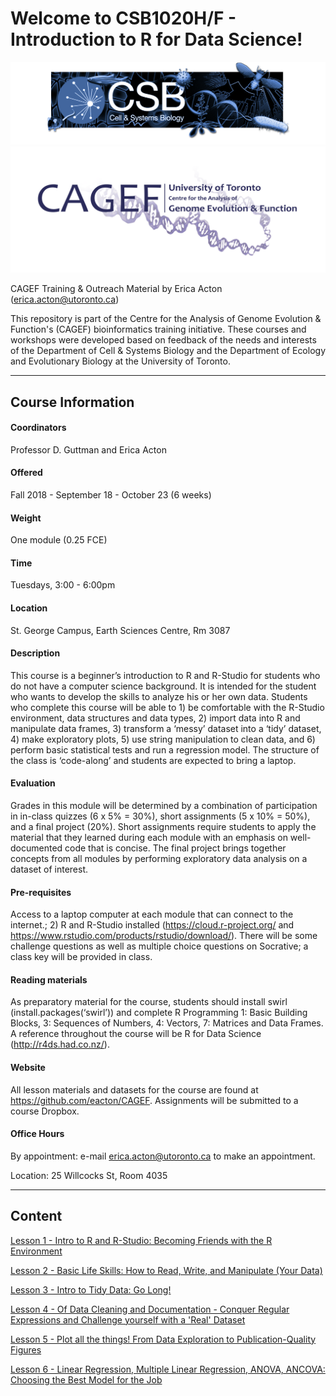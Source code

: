 
# Welcome to CSB1020H/F - Introduction to R for Data Science!

![](CSB_banner.png)
![](CAGEF_new.png)

CAGEF Training & Outreach Material by Erica Acton (erica.acton@utoronto.ca)


This repository is part of the Centre for the Analysis of Genome Evolution & Function's (CAGEF) bioinformatics training initiative. These courses and workshops were developed based on feedback of the needs and interests of the Department of Cell & Systems Biology and the Department of Ecology and Evolutionary Biology at the University of Toronto.    

***

## Course Information


#### Coordinators

Professor D. Guttman and Erica Acton

#### Offered

Fall 2018 - September 18 - October 23 (6 weeks)

#### Weight

One module (0.25 FCE)

#### Time

Tuesdays, 3:00 - 6:00pm

#### Location

St. George Campus, Earth Sciences Centre, Rm 3087

#### Description

This course is a beginner’s introduction to R and R-Studio for students who do not have a computer science background. It is intended for the student who wants to develop the skills to analyze his or her own data. Students who complete this course will be able to 1) be comfortable with the R-Studio environment, data structures and data types, 2) import data into R and manipulate data frames, 3) transform a ‘messy’ dataset into a ‘tidy’ dataset, 4) make exploratory plots, 5) use string manipulation to clean data, and 6) perform basic statistical tests and run a regression model. The structure of the class is ‘code-along’ and students are expected to bring a laptop. 

#### Evaluation

Grades in this module will be determined by a combination of participation in in-class quizzes (6 x 5% = 30%), short assignments (5 x 10% = 50%), and a final project (20%). Short assignments require students to apply the material that they learned during each module with an emphasis on well-documented code that is concise. The final project brings together concepts from all modules by performing exploratory data analysis on a dataset of interest.


#### Pre-requisites

Access to a laptop computer at each module that can connect to the internet.; 2) R and R-Studio installed (https://cloud.r-project.org/ and https://www.rstudio.com/products/rstudio/download/). There will be some challenge questions as well as multiple choice questions on Socrative; a class key will be provided in class. 

#### Reading materials

As preparatory material for the course, students should install swirl (install.packages(‘swirl’)) and complete R Programming 1: Basic Building Blocks, 3: Sequences of Numbers, 4: Vectors, 7: Matrices and Data Frames. A reference throughout the course will be R for Data Science (http://r4ds.had.co.nz/).

#### Website

All lesson materials and datasets for the course are found at https://github.com/eacton/CAGEF. Assignments will be submitted to a course Dropbox.

#### Office Hours

By appointment: e-mail erica.acton@utoronto.ca to make an appointment. 

Location: 25 Willcocks St, Room 4035

***

## Content

[Lesson 1 - Intro to R and R-Studio: Becoming Friends with the R Environment](https://github.com/eacton/CAGEF/tree/master/Lesson_1)

[Lesson 2 - Basic Life Skills: How to Read, Write, and Manipulate (Your Data)](https://github.com/eacton/CAGEF/tree/master/Lesson_2)

[Lesson 3 - Intro to Tidy Data: Go Long!](https://github.com/eacton/CAGEF/tree/master/Lesson_3)

[Lesson 4 - Of Data Cleaning and Documentation - Conquer Regular Expressions and Challenge yourself with a 'Real' Dataset](https://github.com/eacton/CAGEF/tree/master/Lesson_4)

[Lesson 5 - Plot all the things! From Data Exploration to Publication-Quality Figures](https://github.com/eacton/CAGEF/tree/master/Lesson_5)

[Lesson 6 - Linear Regression, Multiple Linear Regression, ANOVA, ANCOVA: Choosing the Best Model for the Job](https://github.com/eacton/CAGEF/tree/master/Lesson_6)